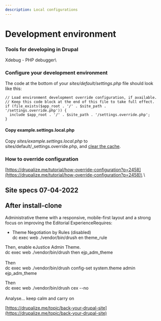 ```yaml
---
description: Local configurations
---
```


# Development environment

### Tools for developing in Drupal

Xdebug - PHP debugger\\

### Configure your development environment

The code at the bottom of your _sites/default/settings.php_ file should look like this:

```
// Load environment development override configuration, if available.
// Keep this code block at the end of this file to take full effect.
if (file_exists($app_root . '/' . $site_path . '/settings.override.php')) {
  include $app_root . '/' . $site_path . '/settings.override.php';
}
```

#### Copy example.settings.local.php

Copy _sites/example.settings.local.php_ to sites/default/\_settings.override.php, and [clear the cache](https://drupalize.me/tutorial/clear-drupals-cache).

### How to override configuration

[https://drupalize.me/tutorial/how-override-configuration?p=2458](https://drupalize.me/tutorial/how-override-configuration?p=2458)\
\


Site specs 07-04-2022\
\
After install-clone
-------------------

Administrative theme with a responsive, mobile-first layout and a strong focus on improving the Editorial ExperienceRequires:

* Theme Negotiation by Rules (disabled)\
  dc exec web ./vendor/bin/drush en theme\_rule

Then, enable eJustice Admin Theme.\
dc exec web ./vendor/bin/drush then ejp\_adm\_theme\
\
Then\
dc exec web ./vendor/bin/drush config-set system.theme admin ejp\_adm\_theme

Then\
dc exec web ./vendor/bin/drush cex --no\
\
Analyse... keep calm and carry on

[https://drupalize.me/topic/back-your-drupal-site](https://drupalize.me/topic/back-your-drupal-site)
